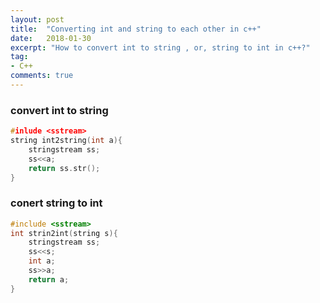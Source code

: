 ```yaml
---
layout: post
title:  "Converting int and string to each other in c++"
date:   2018-01-30
excerpt: "How to convert int to string , or, string to int in c++?"
tag:
- C++
comments: true
---
```


### convert int to string

```c
#inlude <sstream>
string int2string(int a){
    stringstream ss;
    ss<<a;
    return ss.str();
}
```

### conert string to int
```c
#include <sstream>
int strin2int(string s){
    stringstream ss;
    ss<<s;
    int a;
    ss>>a;
    return a;
}
```
